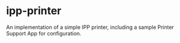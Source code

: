 # ipp-printer
An implementation of a simple IPP printer, including a sample Printer Support App for configuration.
